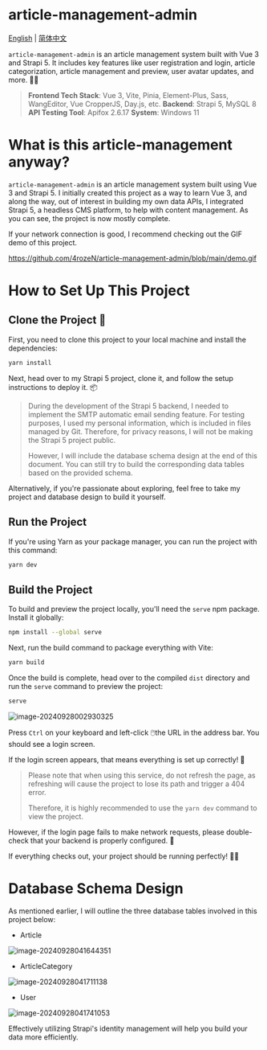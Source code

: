 # article-management-admin

[English](https://github.com/4rozeN/article-management-admin) | [简体中文](https://github.com/4rozeN/article-management-admin/blob/main/README_CN_ZH.md)

`article-management-admin` is an article management system built with Vue 3 and Strapi 5. It includes key features like user registration and login, article categorization, article management and preview, user avatar updates, and more. 🚀📝

> **Frontend Tech Stack**: Vue 3, Vite, Pinia, Element-Plus, Sass, WangEditor, Vue CropperJS, Day.js, etc.
> **Backend**: Strapi 5, MySQL 8 
> **API Testing Tool**: Apifox 2.6.17 
> **System**: Windows 11 

# What is this article-management anyway?

`article-management-admin` is an article management system built using Vue 3 and Strapi 5. I initially created this project as a way to learn Vue 3, and along the way, out of interest in building my own data APIs, I integrated Strapi 5, a headless CMS platform, to help with content management. As you can see, the project is now mostly complete.

If your network connection is good, I recommend checking out the GIF demo of this project.

https://github.com/4rozeN/article-management-admin/blob/main/demo.gif

# How to Set Up This Project

## Clone the Project 🔗

First, you need to clone this project to your local machine and install the dependencies:

```bash
yarn install
```

Next, head over to my Strapi 5 project, clone it, and follow the setup instructions to deploy it. 📦

> During the development of the Strapi 5 backend, I needed to implement the SMTP automatic email sending feature. For testing purposes, I used my personal information, which is included in files managed by Git. Therefore, for privacy reasons, I will not be making the Strapi 5 project public.
>
> However, I will include the database schema design at the end of this document. You can still try to build the corresponding data tables based on the provided schema.

Alternatively, if you're passionate about exploring, feel free to take my project and database design to build it yourself.

## Run the Project 

If you're using Yarn as your package manager, you can run the project with this command:

```bash
yarn dev
```

## Build the Project 

To build and preview the project locally, you'll need the `serve` npm package. Install it globally:

```bash
npm install --global serve
```

Next, run the build command to package everything with Vite:

```bash
yarn build
```

Once the build is complete, head over to the compiled `dist` directory and run the `serve` command to preview the project:

```bash
serve
```

![image-20240928002930325](https://gitee.com/CSJ021005/f0ur_lin_-picgo/raw/master/202409280038002.png)

Press `Ctrl` on your keyboard and left-click 🖱️the URL in the address bar. You should see a login screen. 

If the login screen appears, that means everything is set up correctly! 🎉 

> Please note that when using this service, do not refresh the page, as refreshing will cause the project to lose its path and trigger a 404 error.
>
> Therefore, it is highly recommended to use the `yarn dev` command to view the project.

However, if the login page fails to make network requests, please double-check that your backend is properly configured. 🔧

If everything checks out, your project should be running perfectly! 🎉😊

# Database Schema Design

As mentioned earlier, I will outline the three database tables involved in this project below:

- Article

![image-20240928041644351](https://gitee.com/CSJ021005/f0ur_lin_-picgo/raw/master/202409280428119.png)

- ArticleCategory

![image-20240928041711138](https://gitee.com/CSJ021005/f0ur_lin_-picgo/raw/master/202409280429947.png)

- User

![image-20240928041741053](https://gitee.com/CSJ021005/f0ur_lin_-picgo/raw/master/202409280429257.png)

Effectively utilizing Strapi's identity management will help you build your data more efficiently.